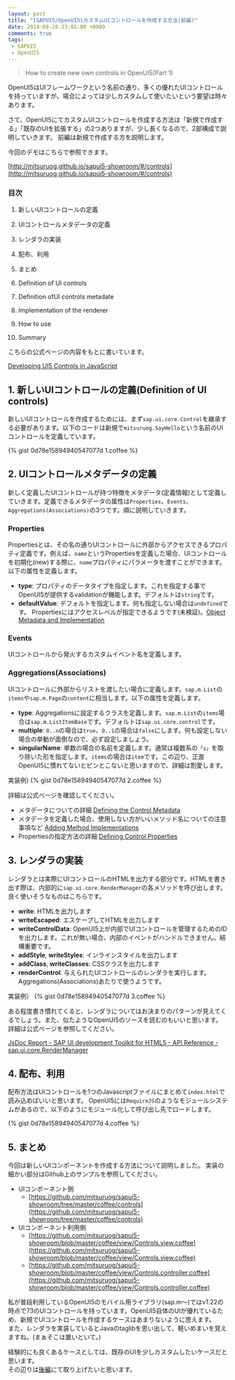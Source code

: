 ```yaml
---
layout: post
title: "[SAPUI5/OpenUI5]カスタムUIコントロールを作成する方法(前編)"
date: 2014-09-28 23:01:00 +0900
comments: true
tags: 
 - SAPUI5
 - OpenUI5
---
```


> How to create new own controls in OpenUI5(Part 1)

OpenUI5はUIフレームワークという名前の通り、多くの優れたUIコントロールを持っていますが、場合によっては少しカスタムして使いたいという要望は時々あります。

さて、OpenUI5にてカスタムUIコントロールを作成する方法は「新規で作成する」「既存のUIを拡張する」の2つありますが、少し長くなるので、2部構成で説明していきます。 
前編は新規で作成する方を説明します。

今回のデモはこちらで参照できます。

[http://mitsuruog.github.io/sapui5-showroom/#/controls](http://mitsuruog.github.io/sapui5-showroom/#/controls)

<!-- more -->

### 目次

1. 新しいUIコントロールの定義
2. UIコントロールメタデータの定義
3. レンダラの実装
4. 配布、利用
5. まとめ

1. Definition of UI controls
2. Definition ofUI controls metadate
3. Implementation of the renderer
4. How to use
5. Summary

こちらの公式ページの内容をもとに書いています。

[Developing UI5 Controls in JavaScript](https://openui5.hana.ondemand.com/#docs/guide/91f1703b6f4d1014b6dd926db0e91070.html)

## 1. 新しいUIコントロールの定義(Definition of UI controls)

新しいUIコントロールを作成するためには、まず`sap.ui.core.Control`を継承する必要があります。以下のコードは新規で`mitsuruog.SayHello`という名前のUIコントロールを定義しています。

{% gist 0d78e15894940547077d 1.coffee %}

## 2. UIコントロールメタデータの定義

新しく定義したUIコントロールが持つ特徴をメタデータ(定義情報)として定義していきます。定義できるメタデータの属性は`Properties`、`Events`、`Aggregations(Associations)`の3つです。順に説明していきます。

### Properties

Propertiesとは、その名の通りUIコントロールに外部からアクセスできるプロパティ定義です。例えば、`name`というPropertiesを定義した場合、UIコントロールを初期化(new)する際に、`name`プロパティにパラメータを渡すことができます。以下の属性を定義します。

* __type__: プロパティのデータタイプを指定します。これを指定する事でOpenUI5が提供するvalidationが機能します。デフォルトは`string`です。
* __defaultValue__: デフォルトを指定します。何も指定しない場合は`undefined`です。
Propertiesにはアクセスレベルが指定できるようです(未検証)。[Object Metadata and Implementation](https://openui5.hana.ondemand.com/docs/guide/91f29fea6f4d1014b6dd926db0e91070.html)

### Events

UIコントロールから発火するカスタムイベント名を定義します。

### Aggregations(Associations)

UIコントロールに外部からリストを渡したい場合に定義します。`sap.m.List`の`items`や`sap.m.Page`の`content`に相当します。以下の属性を定義します。

* __type__: Aggregationsに設定するクラスを定義します。`sap.m.List`の`items`場合は`sap.m.ListItemBase`です。デフォルトは`sap.ui.core.control`です。
* __multiple__: `0..n`の場合は`true`、`0..1`の場合は`false`にします。何も設定しない場合の挙動が面倒なので、必ず設定しましょう。
* __singularName__: 単数の場合の名前を定義します。通常は複数系の`「s」`を取り除いた形を指定します。`items`の場合は`item`です。この辺り、正直OpenUI5に慣れてないとピンとこないと思いますので、詳細は割愛します。

実装例)
{% gist 0d78e15894940547077d 2.coffee %}

詳細は公式ベージを確認してください。

* メタデータについての詳細 
[Defining the Control Metadata](https://openui5.hana.ondemand.com/#docs/guide/7b52540d9d8c4e00b9723151622bbb64.html)
* メタデータを定義した場合、使用しない方がいいメソッド名についての注意事項など 
[Adding Method Implementations](https://openui5.hana.ondemand.com/#docs/guide/91f0a8dc6f4d1014b6dd926db0e91070.html)
* Propertiesの指定方法の詳細 
[Defining Control Properties](https://openui5.hana.ondemand.com/#docs/guide/ac56d92162ed47ff858fdf1ce26c18c4.html)

## 3. レンダラの実装

レンダラとは実際にUIコントロールのHTMLを出力する部分です。HTMLを書き出す際は、内部的に`sap.ui.core.RenderManager`の各メソッドを呼び出します。良く使いそうなものはこちらです。

* __write__: HTMLを出力します
* __writeEscaped__: エスケープしてHTMLを出力します
* __writeControlData__: OpenUI5上が内部でUIコントロールを管理するためのIDを出力します。これが無い場合、内部のイベントがハンドルできません。結構重要です。
* __addStyle__, __writeStyles__: インラインスタイルを出力します
* __addClass__, __writeClasses__: CSSクラスを出力します
* __renderControl__: 与えられたUIコントロールのレンダラを実行します。Aggregations(Associations)あたりで使うようです。

実装例）
{% gist 0d78e15894940547077d 3.coffee %}

ある程度書き慣れてくると、レンダラについてはお決まりのパターンが見えてくるでしょう。また、似たようなOpenUI5のソースを読むのもいいと思います。 
詳細は公式ページを参照してください。

[JsDoc Report - SAP UI development Toolkit for HTML5 - API Reference - sap.ui.core.RenderManager](https://openui5.hana.ondemand.com/docs/api/symbols/sap.ui.core.RenderManager.html)

## 4. 配布、利用

配布方法はUIコントロールを1つのJavascriptファイルにまとめて`index.html`で読み込めばいいと思います。
OpenUI5には`RequireJS`のようなモジュールシステムがあるので、以下のようにモジュール化して呼び出し先でロードします。

{% gist 0d78e15894940547077d 4.coffee %}

## 5. まとめ

今回は新しいUIコンポーネントを作成する方法について説明しました。
実装の細かい部分はGithub上のサンプルを参照してください。

* UIコンポーネント側
  * [https://github.com/mitsuruog/sapui5-showroom/tree/master/coffee/controls](https://github.com/mitsuruog/sapui5-showroom/tree/master/coffee/controls)
* UIコンポーネント利用側
  * [https://github.com/mitsuruog/sapui5-showroom/blob/master/coffee/view/Controls.view.coffee](https://github.com/mitsuruog/sapui5-showroom/blob/master/coffee/view/Controls.view.coffee)
  * [https://github.com/mitsuruog/sapui5-showroom/blob/master/coffee/view/Controls.controller.coffee](https://github.com/mitsuruog/sapui5-showroom/blob/master/coffee/view/Controls.controller.coffee)

私が普段利用しているOpenUI5のモバイル用ライブラリ(sap.m〜)ではv1.22の時点で73のUIコントロールを持っています。OpenUI5自体のUIが優れているため、新規でUIコントロールを作成するケースはあまりないように思えます。  
また、レンダラを実装しているとJavaのtaglibを思い出して、軽いめまいを覚えますね。(まぁそこは置いといて。)

経験的にも良くあるケースとしては、既存のUIを少しカスタムしたいケースだと思います。   
その辺りは[後編](/2014/10/sapui5openui5ui/)にて取り上げたいと思います。